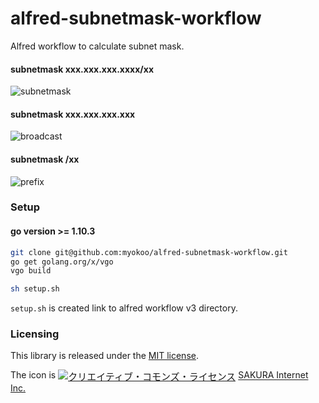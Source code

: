 # alfred-subnetmask-workflow

Alfred workflow to calculate subnet mask.

#### subnetmask xxx.xxx.xxx.xxxx/xx
![subnetmask](https://user-images.githubusercontent.com/1995330/42171666-d7fa375c-7e54-11e8-8feb-45159e8eb14f.png)


#### subnetmask xxx.xxx.xxx.xxx
![broadcast](https://user-images.githubusercontent.com/1995330/42171661-d44db584-7e54-11e8-8454-30e457e6940b.png)

#### subnetmask /xx
![prefix](https://user-images.githubusercontent.com/1995330/42171671-da4dce60-7e54-11e8-90de-484ad6ea468a.png)



### Setup

#### go version >= 1.10.3

```bash
git clone git@github.com:myokoo/alfred-subnetmask-workflow.git
go get golang.org/x/vgo
vgo build

sh setup.sh
```

`setup.sh` is created link to alfred workflow v3 directory.

### Licensing
This library is released under the [MIT license][license].

The icon is <a href="http://creativecommons.org/licenses/by/4.0/" rel="license"><img style="border-width: 0; font-size: 15px; vertical-align: middle;" src="https://i.creativecommons.org/l/by/4.0/80x15.png" alt="クリエイティブ・コモンズ・ライセンス" /></a> [SAKURA Internet Inc.](https://knowledge.sakura.ad.jp/4724/)

[license]: ./LICENSE
